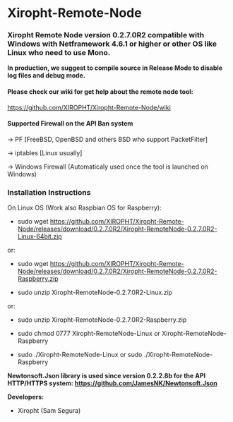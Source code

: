 # Xiropht-Remote-Node
<h3>Xiropht Remote Node version 0.2.7.0R2 compatible with Windows with Netframework 4.6.1 or higher or other OS like Linux who need to use Mono.</h3>

**In production, we suggest to compile source in Release Mode to disable log files and debug mode.**

<h4>Please check our wiki for get help about the remote node tool:</h4>

https://github.com/XIROPHT/Xiropht-Remote-Node/wiki

<h4>Supported Firewall on the API Ban system</h4>

-> PF [FreeBSD, OpenBSD and others BSD who support PacketFilter]

-> iptables [Linux usually]

-> Windows Firewall (Automaticaly used once the tool is launched on Windows)

<h3>Installation Instructions</h3>

On Linux OS (Work also Raspbian OS for Raspberry):

- sudo wget https://github.com/XIROPHT/Xiropht-Remote-Node/releases/download/0.2.7.0R2/Xiropht-RemoteNode-0.2.7.0R2-Linux-64bit.zip

or:

- sudo wget https://github.com/XIROPHT/Xiropht-Remote-Node/releases/download/0.2.7.0R2/Xiropht-RemoteNode-0.2.7.0R2-Raspberry.zip

- sudo unzip Xiropht-RemoteNode-0.2.7.0R2-Linux.zip

or:

- sudo unzip Xiropht-RemoteNode-0.2.7.0R2-Raspberry.zip

- sudo chmod 0777 Xiropht-RemoteNode-Linux or Xiropht-RemoteNode-Raspberry

- sudo ./Xiropht-RemoteNode-Linux or sudo ./Xiropht-RemoteNode-Raspberry

**Newtonsoft.Json library is used since version 0.2.2.8b for the API HTTP/HTTPS system: https://github.com/JamesNK/Newtonsoft.Json**

**Developers:**

- Xiropht (Sam Segura)
